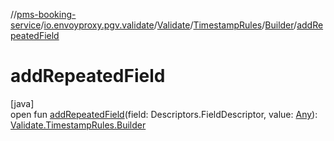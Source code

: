 //[pms-booking-service](../../../../../index.md)/[io.envoyproxy.pgv.validate](../../../index.md)/[Validate](../../index.md)/[TimestampRules](../index.md)/[Builder](index.md)/[addRepeatedField](add-repeated-field.md)

# addRepeatedField

[java]\
open fun [addRepeatedField](add-repeated-field.md)(field: Descriptors.FieldDescriptor, value: [Any](https://kotlinlang.org/api/core/kotlin-stdlib/kotlin/-any/index.html)): [Validate.TimestampRules.Builder](index.md)